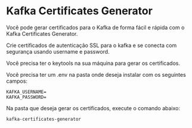 # Kafka Certificates Generator

Você pode gerar certificados para o Kafka de forma fácil e rápida com o Kafka Certificates Generator.

Crie certificados de autenticação SSL para o kafka e se conecta com segurança usando username e password.

Você precisa ter o keytools na sua máquina para gerar os certificados.

Você precisa ter um .env na pasta onde deseja instalar com os seguintes campos:

```env
KAFKA_USERNAME=
KAFKA_PASSWORD=
```

Na pasta que deseja gerar os certificados, execute o comando abaixo:

```bash
kafka-certificates-generator
```